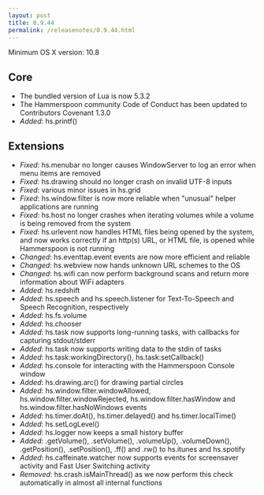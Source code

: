```yaml
---
layout: post
title: 0.9.44
permalink: /releasenotes/0.9.44.html
---
```


Minimum OS X version: 10.8

## Core
 * The bundled version of Lua is now 5.3.2
 * The Hammerspoon community Code of Conduct has been updated to Contributors Covenant 1.3.0
 * *Added*: hs.printf()

## Extensions
 * *Fixed*: hs.menubar no longer causes WindowServer to log an error when menu items are removed
 * *Fixed*: hs.drawing should no longer crash on invalid UTF-8 inputs
 * *Fixed*: various minor issues in hs.grid
 * *Fixed*: hs.window.filter is now more reliable when "unusual" helper applications are running
 * *Fixed*: hs.host no longer crashes when iterating volumes while a volume is being removed from the system
 * *Fixed*: hs.urlevent now handles HTML files being opened by the system, and now works correctly if an http(s) URL, or HTML file, is opened while Hammerspoon is not running
 * *Changed*: hs.eventtap.event events are now more efficient and reliable
 * *Changed*: hs.webview now hands unknown URL schemes to the OS
 * *Changed*: hs.wifi can now perform background scans and return more information about WiFi adapters
 * *Added*: hs.redshift
 * *Added*: hs.speech and hs.speech.listener for Text-To-Speech and Speech Recognition, respectively
 * *Added*: hs.fs.volume
 * *Added*: hs.chooser
 * *Added*: hs.task now supports long-running tasks, with callbacks for capturing stdout/stderr
 * *Added*: hs.task now supports writing data to the stdin of tasks
 * *Added*: hs.task:workingDirectory(), hs.task:setCallback()
 * *Added*: hs.console for interacting with the Hammerspoon Console window
 * *Added*: hs.drawing.arc() for drawing partial circles
 * *Added*: hs.window.filter.windowAllowed, hs.window.filter.windowRejected, hs.window.filter.hasWindow and hs.window.filter.hasNoWindows events
 * *Added*: hs.timer.doAt(), hs.timer.delayed() and hs.timer.localTime()
 * *Added*: hs.setLogLevel()
 * *Added*: hs.logger now keeps a small history buffer
 * *Added*: .getVolume(), .setVolume(), .volumeUp(), .volumeDown(), .getPosition(), .setPosition(), .ff() and .rw() to hs.itunes and hs.spotify
 * *Added*: hs.caffeinate.watcher now supports events for screensaver activity and Fast User Switching activity
 * *Removed*: hs.crash.isMainThread() as we now perform this check automatically in almost all internal functions
